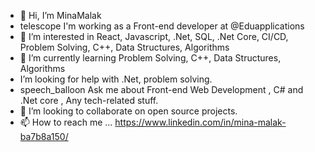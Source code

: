 - 👋 Hi, I’m MinaMalak
- telescope I'm working as a Front-end developer at @Eduapplications
- 👀 I’m interested in React, Javascript, .Net, SQL, .Net Core, CI/CD, Problem Solving, C++, Data Structures, Algorithms
- 🌱 I’m currently learning Problem Solving, C++, Data Structures, Algorithms
- I’m looking for help with .Net, problem solving.
- speech_balloon Ask me about Front-end Web Development , C# and .Net core , Any tech-related stuff.
- 💞️ I’m looking to collaborate on open source projects.
- 📫 How to reach me ...
https://www.linkedin.com/in/mina-malak-ba7b8a150/

<!---
MinaMalak-cmd/MinaMalak-cmd is a ✨ special ✨ repository because its `README.md` (this file) appears on your GitHub profile.
You can click the Preview link to take a look at your changes.
--->
